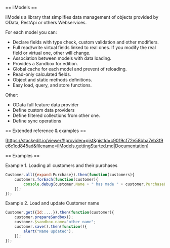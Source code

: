 == ilModels ==

ilModels a library that simplifies data management of objects provided by OData, RestApi or others Webservices.

For each model you can:

* Declare fields with type check, custom validation and other modifiers.
* Full read/write virtual fields linked to real ones. If you modify the real field or virtual one, other will change.
* Association between models with data loading.
* Provides a Sandbox for edition.
* Global cache for each model and prevent of reloading.
* Read-only calculated fields.
* Object and static methods definitions. 
* Easy load, query, and store functions.

Other:

* OData full feature data provider
* Define custom data providers
* Define filtered collections from other one.  
* Define sync operations

== Extended reference & examples ==

[https://stackedit.io/viewer#!provider=gist&gistId=c9019cf72e58bba7eb3f9e6c1cd845ad&filename=ilModels.gettingStarted.md|Documentation]

== Examples ==


Example 1. Loading all customers and their purchases

```javascript
Customer.all({expand:Purchase}).then(function(customers){
	customers.forEach(function(customer){
		console.debug(customer.Name + " has made " + customer.PurchaseList.length + " purchases");
	});
});

```

Example 2. Load and update Customer name

```javascript
Customer.get({Id:....}).then(function(customer){
	customer.prepareSandbox();
	customer.$sandbox.name="other name";
	customer.save().then(function(){
		alert("Name updated");	
	});	
});

```


